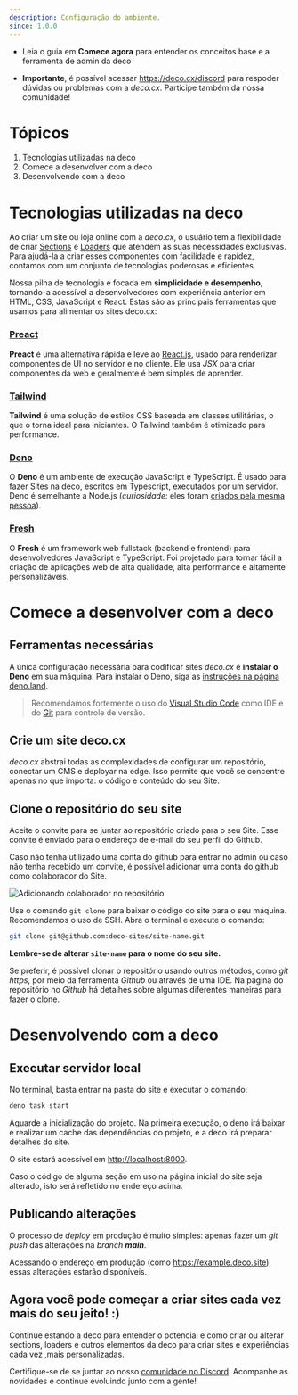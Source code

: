 ```yaml
---
description: Configuração do ambiente.
since: 1.0.0
---
```


- Leia o guia em **Comece agora** para entender os conceitos base e a ferramenta de admin da deco

- **Importante**, é possível acessar <https://deco.cx/discord> para respoder dúvidas ou problemas com a _deco.cx_. Participe também da nossa comunidade!

# Tópicos

1. Tecnologias utilizadas na deco
2. Comece a desenvolver com a deco
3. Desenvolvendo com a deco

# Tecnologias utilizadas na deco

Ao criar um site ou loja online com a _deco.cx_, o usuário tem a flexibilidade de
criar [Sections](/docs/pt/concepts/section) e
[Loaders](/docs/pt/concepts/loader) que atendem às suas necessidades
exclusivas. Para ajudá-la a criar esses componentes com facilidade e rapidez,
contamos com um conjunto de tecnologias poderosas e eficientes.

Nossa pilha de tecnologia é focada em **simplicidade e desempenho**, tornando-a
acessível a desenvolvedores com experiência anterior em HTML, CSS, JavaScript e
React. Estas são as principais ferramentas que usamos para alimentar os sites
deco.cx:

### [Preact](https://preactjs.com/)

**Preact** é uma alternativa rápida e leve ao [React.js](https://reactjs.org/),
usado para renderizar componentes de UI no servidor e no cliente. Ele usa _JSX_
para criar componentes da web e geralmente é bem simples de aprender.

### [Tailwind](https://tailwindcss.com)

**Tailwind** é uma solução de estilos CSS baseada em classes utilitárias, o que
o torna ideal para iniciantes. O Tailwind também é otimizado para performance.

### [Deno](https://deno.com/deploy)

O **Deno** é um ambiente de execução JavaScript e TypeScript. É usado para fazer
Sites na deco, escritos em Typescript, executados por um servidor. Deno é
semelhante a Node.js (_curiosidade_: eles foram
[criados pela mesma pessoa](https://www.youtube.com/watch?v=M3BM9TB-8yA)).

### [Fresh](https://fresh.deno.dev)

O **Fresh** é um framework web fullstack (backend e frontend) para
desenvolvedores JavaScript e TypeScript. Foi projetado para tornar fácil a
criação de aplicações web de alta qualidade, alta performance e altamente
personalizáveis.

# Comece a desenvolver com a deco

## Ferramentas necessárias

A única configuração necessária para codificar sites _deco.cx_ é **instalar o
Deno** em sua máquina. Para instalar o Deno, siga as
[instruções na página deno.land](https://deno.land/manual/getting_started/installation).

> Recomendamos fortemente o uso do [Visual Studio Code](https://code.visualstudio.com/download) como IDE e do [Git](https://github.com/git-guides/install-git) para controle de versão.

## Crie um site deco.cx

_deco.cx_ abstrai todas as complexidades de configurar um repositório, conectar
um CMS e deployar na edge. Isso permite que você se concentre apenas no que
importa: o código e conteúdo do seu Site.

## Clone o repositório do seu site

Aceite o convite para se juntar ao repositório criado para o seu Site. Esse
convite é enviado para o endereço de e-mail do seu perfil do Github.

Caso não tenha utilizado uma conta do github para entrar no admin ou caso não tenha recebido um convite, é possível adicionar uma conta do github como colaborador do Site.

![Adicionando colaborador no repositório](https://github.com/deco-sites/starting/assets/882438/721397f6-d24b-4f50-bef4-bc2fbf11f35c)

Use o comando `git clone` para baixar o código do site para o seu máquina.
Recomendamos o uso de SSH. Abra o terminal e execute o comando:

```bash
git clone git@github.com:deco-sites/site-name.git
```

**Lembre-se de alterar `site-name` para o nome do seu site.**

Se preferir, é possível clonar o repositório usando outros métodos, como _git
https_, por meio da ferramenta _Github_ ou através de uma IDE. Na página do repositório no _Github_ há detalhes sobre algumas diferentes maneiras para fazer o clone.

# Desenvolvendo com a deco

## Executar servidor local

No terminal, basta entrar na pasta do site e executar o comando:

```bash
deno task start
```

Aguarde a inicialização do projeto. Na primeira execução, o deno irá baixar e realizar um cache das dependências do projeto, e a deco irá preparar detalhes do site.

O site estará acessível em <http://localhost:8000>.

Caso o código de alguma seção em uso na página inicial do site seja alterado, isto será refletido no endereço acima.

## Publicando alterações

O processo de _deploy_ em produção é muito simples: apenas fazer um _git push_ das alterações na _branch_ _**main**_.

Acessando o endereço em produção (como <https://example.deco.site>), essas alterações estarão disponíveis.

## Agora você pode começar a criar sites cada vez mais do seu jeito! :)

Continue estando a deco para entender o potencial e como criar ou alterar sections, loaders e outros elementos da deco para criar sites e experiências cada vez ,mais personalizadas.

Certifique-se de se juntar ao nosso
[comunidade no Discord](https://deco.cx/discord). Acompanhe as novidades e
continue evoluindo junto com a gente!
